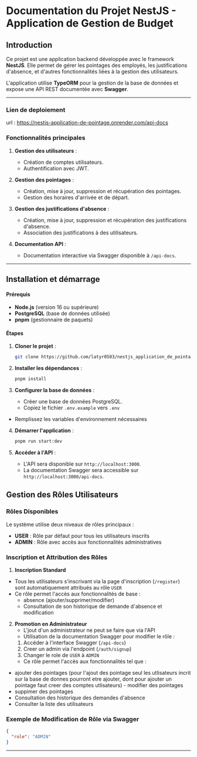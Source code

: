 # Documentation du Projet NestJS - Application de Gestion de Budget

## Introduction

Ce projet est une application backend développée avec le framework **NestJS**. Elle permet de gérer les pointages des employés, les justifications d'absence, et d'autres fonctionnalités liées à la gestion des utilisateurs.

L'application utilise **TypeORM** pour la gestion de la base de données et expose une API REST documentée avec **Swagger**.

---
### Lien de deploiement
url : https://nestjs-application-de-pointage.onrender.com/api-docs

### Fonctionnalités principales

1. **Gestion des utilisateurs** :

   - Création de comptes utilisateurs.
   - Authentification avec JWT.

2. **Gestion des pointages** :

   - Création, mise à jour, suppression et récupération des pointages.
   - Gestion des horaires d'arrivée et de départ.

3. **Gestion des justifications d'absence** :

   - Création, mise à jour, suppression et récupération des justifications d'absence.
   - Association des justifications à des utilisateurs.

4. **Documentation API** :
   - Documentation interactive via Swagger disponible à `/api-docs`.

---

## Installation et démarrage

#### Prérequis

- **Node.js** (version 16 ou supérieure)
- **PostgreSQL** (base de données utilisée)
- **pnpm** (gestionnaire de paquets)

#### Étapes

1. **Cloner le projet** :

   ```bash
   git clone https://github.com/latyr0503/nestjs_application_de_pointage
   ```

2. **Installer les dépendances** :

   ```bash
   pnpm install
   ```

3. **Configurer la base de données** :
   - Créer une base de données PostgreSQL.
   - Copiez le fichier `.env.example` vers `.env`

- Remplissez les variables d'environnement nécessaires

4. **Démarrer l'application** :

   ```bash
   pnpm run start:dev
   ```

5. **Accéder à l'API** :
   - L'API sera disponible sur `http://localhost:3000`.
   - La documentation Swagger sera accessible sur `http://localhost:3000/api-docs`.

## Gestion des Rôles Utilisateurs

### Rôles Disponibles

Le système utilise deux niveaux de rôles principaux :

- **USER** : Rôle par défaut pour tous les utilisateurs inscrits
- **ADMIN** : Rôle avec accès aux fonctionnalités administratives

### Inscription et Attribution des Rôles

1. **Inscription Standard**

- Tous les utilisateurs s'inscrivant via la page d'inscription (`/register`) sont automatiquement attribués au rôle `USER`
- Ce rôle permet l'accès aux fonctionnalités de base :
  - absence (ajouter/supprimer/modifier)
  - Consultation de son historique de demande d'absence et modification

2. **Promotion en Administrateur**
   - L'jout d'un administrateur ne peut se faire que via l'API
   - Utilisation de la documentation Swagger pour modifier le rôle :
   1. Accéder à l'interface Swagger (`/api-docs`)
   2. Creer un admin via l'endpoint (`/auth/signup`)
   3. Changer le role de `USER` à `ADMIN`
   - Ce rôle permet l'accès aux fonctionnalités tel que :
  - ajouter des pointages (pour l'ajout des pointage seul les utlisateurs incrit sur la base de donnes pourront etre ajouter, dont pour ajouter un pointage faut creer des comptes utlisateurs) - modifier des pointages
  - suppimer des pointages
  - Consultation des historique des demandes d'absence
  - Consulter la liste des utilisateurs

### Exemple de Modification de Rôle via Swagger

```json
{
  "role": "ADMIN"
}
```

---

